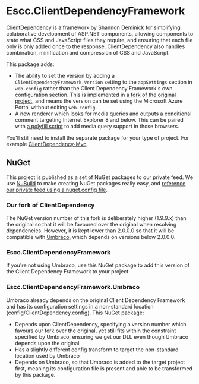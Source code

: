 Escc.ClientDependencyFramework
==============================

[ClientDependency](https://github.com/Shazwazza/ClientDependency) is a framework by Shannon Deminick for simplifying colaborative development of ASP.NET components, allowing components to state what CSS and JavaScript files they require, and ensuring that each file only is only added once to the response. ClientDependency also handles combination, minification and compression of CSS and JavaScript.

This package adds:

*  The ability to set the version by adding a `ClientDependencyFramework.Version` setting to the `appSettings` section in `web.config` rather than the Client Dependency Framework's own configuration section. This is implemented in [a fork of the original project](https://github.com/east-sussex-county-council/ClientDependency), and means the version can be set using the Microsoft Azure Portal without editing `web.config`. 
*  A new renderer which looks for media queries and outputs a conditional comment targeting Internet Explorer 8 and below. This can be paired with [a polyfill script](https://github.com/east-sussex-county-council/Escc.EastSussexGovUK/blob/master/js/media-queries.js) to add media query support in those browsers.

You'll still need to install the separate package for your type of project. For example [ClientDependency-Mvc](http://www.nuget.org/packages/ClientDependency-Mvc/).


NuGet
-----

This project is published as a set of NuGet packages to our private feed. We use [NuBuild](https://github.com/bspell1/NuBuild) to make creating NuGet packages really easy, and [reference our private feed using a nuget.config file](http://blog.davidebbo.com/2014/01/the-right-way-to-restore-nuget-packages.html).

### Our fork of ClientDependency
The NuGet version number of this fork is deliberately higher (1.9.9.x) than the original so that it will be favoured over the original when resolving dependencies. However, it is kept lower than 2.0.0.0 so that it will be compatible with [Umbraco](https://github.com/umbraco/Umbraco-CMS/), which depends on versions below 2.0.0.0.

### Escc.ClientDependencyFramework

If you're not using Umbraco, use this NuGet package to add this version of the Client Dependency Framework to your project.

### Escc.ClientDependencyFramework.Umbraco

Umbraco already depends on the original Client Dependency Framework and has its configuration settings in a non-standard location (config/ClientDependency.config). This NuGet package:

* Depends upon ClientDependency, specifying a version number which favours our fork over the original, yet still fits within the constraint specified by Umbraco, ensuring we get our DLL even though Umbraco depends upon the original
* Has a slightly different config transform to target the non-standard location used by Umbraco
* Depends on Umbraco, so that Umbraco is added to the target project first, meaning its configuration file is present and able to be transformed by this package.


